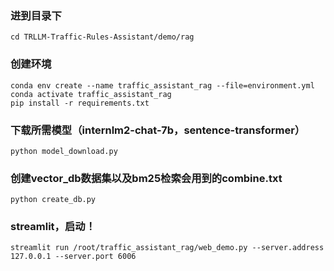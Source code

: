 ### 进到目录下
`cd TRLLM-Traffic-Rules-Assistant/demo/rag`

### 创建环境
`conda env create --name traffic_assistant_rag --file=environment.yml` <br>
`conda activate traffic_assistant_rag` <br>
`pip install -r requirements.txt`

### 下载所需模型（internlm2-chat-7b，sentence-transformer）
`python model_download.py`

### 创建vector_db数据集以及bm25检索会用到的combine.txt
`python create_db.py`

### streamlit，启动！
`streamlit run /root/traffic_assistant_rag/web_demo.py --server.address 127.0.0.1 --server.port 6006`
